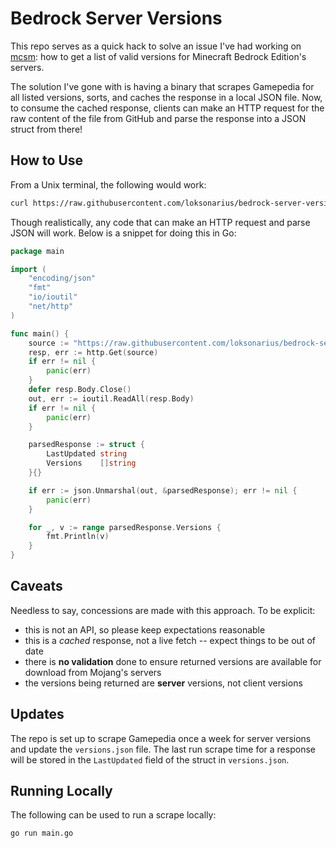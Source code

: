 # Bedrock Server Versions

This repo serves as a quick hack to solve an issue I've had working on
[mcsm](https://github.com/loksonarius/mcsm): how to get a list of valid versions
for Minecraft Bedrock Edition's servers.

The solution I've gone with is having a binary that scrapes Gamepedia for all
listed versions, sorts, and caches the response in a local JSON file. Now, to
consume the cached response, clients can make an HTTP request for the raw
content of the file from GitHub and parse the response into a JSON struct from
there!

## How to Use

From a Unix terminal, the following would work:

```bash
curl https://raw.githubusercontent.com/loksonarius/bedrock-server-versions/main/versions.json
```

Though realistically, any code that can make an HTTP request and parse JSON will
work. Below is a snippet for doing this in Go:

```go
package main

import (
	"encoding/json"
	"fmt"
	"io/ioutil"
	"net/http"
)

func main() {
	source := "https://raw.githubusercontent.com/loksonarius/bedrock-server-versions/main/versions.json"
	resp, err := http.Get(source)
	if err != nil {
		panic(err)
	}
	defer resp.Body.Close()
	out, err := ioutil.ReadAll(resp.Body)
	if err != nil {
		panic(err)
	}

	parsedResponse := struct {
		LastUpdated string
		Versions    []string
	}{}

	if err := json.Unmarshal(out, &parsedResponse); err != nil {
		panic(err)
	}

	for _, v := range parsedResponse.Versions {
		fmt.Println(v)
	}
}
```

## Caveats

Needless to say, concessions are made with this approach. To be explicit:

- this is not an API, so please keep expectations reasonable
- this is a _cached_ response, not a live fetch -- expect things to be out of
  date
- there is **no validation** done to ensure returned versions are available for
  download from Mojang's servers
- the versions being returned are **server** versions, not client versions

## Updates

The repo is set up to scrape Gamepedia once a week for server versions and
update the `versions.json` file. The last run scrape time for a response will be
stored in the `LastUpdated` field of the struct in `versions.json`.

## Running Locally

The following can be used to run a scrape locally:

```bash
go run main.go
```
